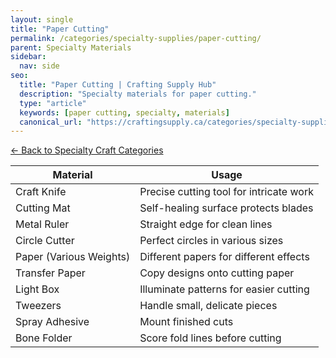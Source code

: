 ```yaml
---
layout: single
title: "Paper Cutting"
permalink: /categories/specialty-supplies/paper-cutting/
parent: Specialty Materials
sidebar:
  nav: side
seo:
  title: "Paper Cutting | Crafting Supply Hub"
  description: "Specialty materials for paper cutting."
  type: "article"
  keywords: [paper cutting, specialty, materials]
  canonical_url: "https://craftingsupply.ca/categories/specialty-supplies/paper-cutting/"
---
```

[← Back to Specialty Craft Categories](/categories/specialty-supplies/)

| Material | Usage |
|----------|-------|
| Craft Knife | Precise cutting tool for intricate work |
| Cutting Mat | Self-healing surface protects blades |
| Metal Ruler | Straight edge for clean lines |
| Circle Cutter | Perfect circles in various sizes |
| Paper (Various Weights) | Different papers for different effects |
| Transfer Paper | Copy designs onto cutting paper |
| Light Box | Illuminate patterns for easier cutting |
| Tweezers | Handle small, delicate pieces |
| Spray Adhesive | Mount finished cuts |
| Bone Folder | Score fold lines before cutting |
